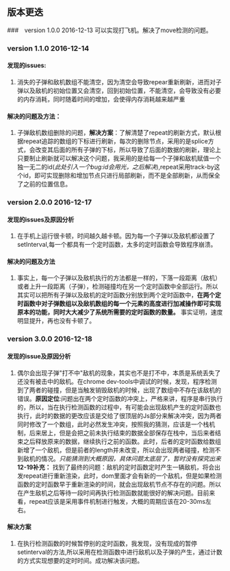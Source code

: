 ## 版本更迭

###　version 1.0.0 2016-12-13
可以实现打飞机。解决了move检测的问题。

### version 1.1.0 2016-12-14
#### 发现的issues:
1. 消失的子弹和敌机数组不能清空，因为清空会导致repear重新刷新，进而对子弹以及敌机的初始位置又会清空，回到初始位置，不能清空，会导致没有必要的内存消耗，同时随着时间的增加，会使得内存消耗越来越严重
#### 解决的问题及方法：
1. 子弹敌机数组删除的问题，**解决方案**：了解清楚了repeat的刷新方式，默认根据repeat追踪的数组的下标进行刷新，每次的删除节点，采用的是splice方式，会改变其后面的所有子弹的下标，所以导致了后面的数据的刷新，理论上只要制止刷新就可以解决这个问题，我采用的是给每一个子弹和敌机赋值一个独一无二的id(*此处引入一个bug:id会用光，之后解决*),repeat采用track-by这个id，即可实现删除和增加节点只进行局部刷新，而不是全部刷新，从而保全了之前的位置信息。

### version 2.0.0 2016-12-17
#### 发现的issues及原因分析
1. 在手机上运行很卡顿，时间越久越卡顿。因为每一个子弹以及敌机都设置了setInterval,每一个都具有一个定时函数，太多的定时函数会导致程序崩溃。
#### 解决的问题及方法
1. 事实上，每一个子弹以及敌机执行的方法都是一样的，下落一段距离（敌机）或者上升一段距离（子弹），检测碰撞均在另一个定时函数中全部运行。所以其实可以把所有子弹以及敌机的定时函数分别放到两个定时函数中，**在两个定时函数中对子弹数组以及敌机数组的每一个元素的高度进行加减操作即可实现原本的功能，同时大大减少了系统所需要的定时函数的数量。** 事实证明，速度明显提升，再也没有卡顿了。

### version 3.0.0 2016-12-18
#### 发现的issue及原因分析
1. 偶尔会出现子弹"打不中"敌机的现象，其实也不是打不中，本质是系统丢失了还没有被击中的敌机。在chrome dev-tools中调试的时候，发现，程序检测到了两者的碰撞，但是当触发销毁敌机的时候，出现了数组中不存在该敌机的错误。**原因定位**:问题出在两个定时函数的冲突上，严格来讲，程序是串行执行的，所以，当在执行检测函数的过程中，有可能会出现敌机产生的定时函数也执行，此时的数据的更改应该是交给了很顶层的Js部分来解决冲突，因为两者同时修改了一个数组，此时必然发生冲突，按照我的猜测，应该是一个栈机制，后来居上，但是会把之前未执行结束的数据全部保存在栈中，当后来者结束之后释放原来的数据，继续执行之前的函数。此时，后者的定时函数给数组新增了一个敌机，但是前者的length并未改变，所以会出现两者碰撞，检测不到敌机的情况。*只能猜测到大概原因，具体问题太底层了，暂时没有探究出来*
**12-19补充：** 找到了最终的问题：敌机的定时函数定时产生一辆敌机，将会出发repeat进行重新渲染，此时，dom里面才会有新的一个敌机，但是如果检测函数的定时函数早于重新渲染的时间，就会出现敌机节点不存在的问题。所以在产生敌机之后等待一段时间再执行检测函数就能很好的解决问题。目前来看，repeat应该是采用事件机制进行触发，大概的周期应该在20-30ms左右。
#### 解决方案
1. 在执行检测函数的时候暂停别的定时函数，我发现，没有现成的暂停setinterval的方法,所以采用在检测函数中进行敌机以及子弹的产生，通过计数的方式实现想要的定时时间。成功解决该问题。
